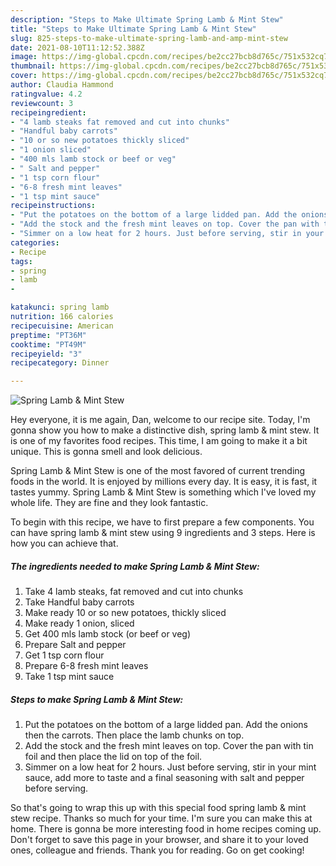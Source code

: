 ```yaml
---
description: "Steps to Make Ultimate Spring Lamb & Mint Stew"
title: "Steps to Make Ultimate Spring Lamb & Mint Stew"
slug: 825-steps-to-make-ultimate-spring-lamb-and-amp-mint-stew
date: 2021-08-10T11:12:52.388Z
image: https://img-global.cpcdn.com/recipes/be2cc27bcb8d765c/751x532cq70/spring-lamb-mint-stew-recipe-main-photo.jpg
thumbnail: https://img-global.cpcdn.com/recipes/be2cc27bcb8d765c/751x532cq70/spring-lamb-mint-stew-recipe-main-photo.jpg
cover: https://img-global.cpcdn.com/recipes/be2cc27bcb8d765c/751x532cq70/spring-lamb-mint-stew-recipe-main-photo.jpg
author: Claudia Hammond
ratingvalue: 4.2
reviewcount: 3
recipeingredient:
- "4 lamb steaks fat removed and cut into chunks"
- "Handful baby carrots"
- "10 or so new potatoes thickly sliced"
- "1 onion sliced"
- "400 mls lamb stock or beef or veg"
- " Salt and pepper"
- "1 tsp corn flour"
- "6-8 fresh mint leaves"
- "1 tsp mint sauce"
recipeinstructions:
- "Put the potatoes on the bottom of a large lidded pan. Add the onions then the carrots. Then place the lamb chunks on top."
- "Add the stock and the fresh mint leaves on top. Cover the pan with tin foil and then place the lid on top of the foil."
- "Simmer on a low heat for 2 hours. Just before serving, stir in your mint sauce, add more to taste and a final seasoning with salt and pepper before serving."
categories:
- Recipe
tags:
- spring
- lamb
- 

katakunci: spring lamb  
nutrition: 166 calories
recipecuisine: American
preptime: "PT36M"
cooktime: "PT49M"
recipeyield: "3"
recipecategory: Dinner

---
```



![Spring Lamb & Mint Stew](https://img-global.cpcdn.com/recipes/be2cc27bcb8d765c/751x532cq70/spring-lamb-mint-stew-recipe-main-photo.jpg)

Hey everyone, it is me again, Dan, welcome to our recipe site. Today, I'm gonna show you how to make a distinctive dish, spring lamb & mint stew. It is one of my favorites food recipes. This time, I am going to make it a bit unique. This is gonna smell and look delicious.



Spring Lamb & Mint Stew is one of the most favored of current trending foods in the world. It is enjoyed by millions every day. It is easy, it is fast, it tastes yummy. Spring Lamb & Mint Stew is something which I've loved my whole life. They are fine and they look fantastic.


To begin with this recipe, we have to first prepare a few components. You can have spring lamb & mint stew using 9 ingredients and 3 steps. Here is how you can achieve that.

<!--inarticleads1-->

##### The ingredients needed to make Spring Lamb & Mint Stew:

1. Take 4 lamb steaks, fat removed and cut into chunks
1. Take Handful baby carrots
1. Make ready 10 or so new potatoes, thickly sliced
1. Make ready 1 onion, sliced
1. Get 400 mls lamb stock (or beef or veg)
1. Prepare  Salt and pepper
1. Get 1 tsp corn flour
1. Prepare 6-8 fresh mint leaves
1. Take 1 tsp mint sauce




<!--inarticleads2-->

##### Steps to make Spring Lamb & Mint Stew:

1. Put the potatoes on the bottom of a large lidded pan. Add the onions then the carrots. Then place the lamb chunks on top.
1. Add the stock and the fresh mint leaves on top. Cover the pan with tin foil and then place the lid on top of the foil.
1. Simmer on a low heat for 2 hours. Just before serving, stir in your mint sauce, add more to taste and a final seasoning with salt and pepper before serving.




So that's going to wrap this up with this special food spring lamb & mint stew recipe. Thanks so much for your time. I'm sure you can make this at home. There is gonna be more interesting food in home recipes coming up. Don't forget to save this page in your browser, and share it to your loved ones, colleague and friends. Thank you for reading. Go on get cooking!
